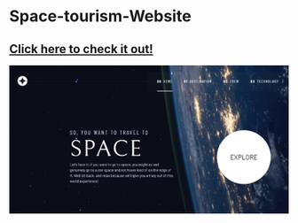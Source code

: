 # Space-tourism-Website
<h2><a href="https://arbaz93.github.io/Space-tourism/technology.html">Click here to check it out!</a></h2>
<!-- ![Advice Generator](./images/desktop-design.jpg) -->
<img src="./assets/shared/preview.png">
